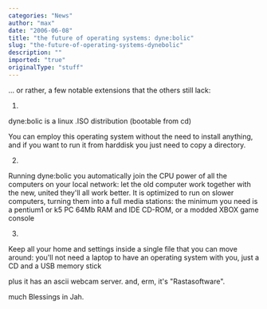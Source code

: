 ```yaml
---
categories: "News"
author: "max"
date: "2006-06-08"
title: "the future of operating systems: dyne:bolic"
slug: "the-future-of-operating-systems-dynebolic"
description: ""
imported: "true"
originalType: "stuff"
---
```



... or rather, a few notable extensions that the others still lack:

1.
dyne:bolic is a linux .ISO distribution (bootable from cd)

You can employ this operating system without the need to install anything, and if you want to run it from harddisk you just need to copy a directory.

2.
Running dyne:bolic you automatically join the CPU power of all the computers on your local network: let the old computer work together with the new, united they'll all work better. It is optimized to run on slower computers, turning them into a full media stations: the minimum you need is a pentium1 or k5 PC 64Mb RAM and IDE CD-ROM, or a modded XBOX game console 

3.
Keep all your home and settings inside a single file that you can move around: you'll not need a laptop to have an operating system with you, just a CD and a USB memory stick


plus it has an ascii webcam server. and, erm, it's "Rastasoftware".

much Blessings in Jah.

[](http://www.dynebolic.org/)